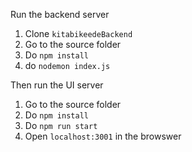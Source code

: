 Run the backend server
1. Clone `kitabikeedeBackend`
2. Go to the source folder
3. Do `npm install`
4. do `nodemon index.js`

Then run the UI server
1. Go to the source folder
2. Do `npm install`
3. Do `npm run start`
4. Open `localhost:3001` in the browswer